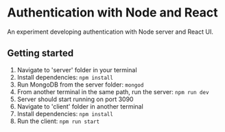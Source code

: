 # Authentication with Node and React

An experiment developing authentication with Node server and React UI.


## Getting started

1. Navigate to 'server' folder in your terminal
2. Install dependencies: `npm install`
3. Run MongoDB from the server folder: `mongod`
4. From another terminal in the same path, run the server: `npm run dev`
5. Server should start running on port 3090
6. Navigate to 'client' folder in another terminal
7. Install dependencies: `npm install`
8. Run the client: `npm run start`